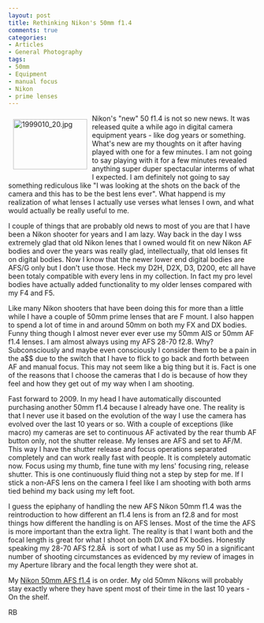 ```yaml
---
layout: post
title: Rethinking Nikon's 50mm f1.4
comments: true
categories:
- Articles
- General Photography
tags:
- 50mm
- Equipment
- manual focus
- Nikon
- prime lenses
---
```

<a rel="lightbox" href="/wp-content/uploads/2009/04/1999010_20.jpg"><img title="1999010_20.jpg" src="/wp-content/uploads/2009/04/.thumbs/.1999010_20.jpg" border="0" alt="1999010_20.jpg" hspace="10" vspace="10" width="150" height="102" align="left" /></a>Nikon's "new" 50 f1.4 is not so new news. It was released quite a while ago in digital camera equipment years - like dog years or something. What's new are my thoughts on it after having played with one for a few minutes. I am not going to say playing with it for a few minutes revealed anything super duper spectacular interms of what I expected. I am definitely not going to say something rediculous like "I was looking at the shots on the back of the camera and this has to be the best lens ever". <!--more-->What happend is my realization of what lenses I actually use verses what lenses I own, and what would actually be really useful to me.

I couple of things that are probably old news to most of you are that I have been a Nikon shooter for years and I am lazy. Way back in the day I wss extremely glad that old Nikon lenes that I owned would fit on new Nikon AF bodies and over the years was really glad, intellectually, that old lenses fit on digital bodies. Now I know that the newer lower end digital bodies are AFS/G only but I don't use those. Heck my D2H, D2X, D3, D200, etc all have been totaly compatible with every lens in my collection. In fact my pro level bodies have actually added functionality to my older lenses compared with my F4 and F5.

Like many Nikon shooters that have been doing this for more than a little while I have a couple of 50mm prime lenses that are F mount. I also happen to spend a lot of time in and around 50mm on both my FX and DX bodies. Funny thing though I almost never ever ever use my 50mm AIS or 50mm AF f1.4 lenses. I am almost always using my AFS 28-70 f2.8. Why? Subconsciously and maybe even consciously I consider them to be a pain in the a$$ due to the switch that I have to flick to go back and forth between AF and manual focus. This may not seem like a big thing but it is. Fact is one of the reasons that I choose the cameras that I do is because of how they feel and how they get out of my way when I am shooting.

Fast forward to 2009. In my head I have automatically discounted purchasing another 50mm f1.4 because I already have one. The reality is that I never use it based on the evolution of the way I use the camera has evolved over the last 10 years or so. With a couple of exceptions (like macro) my cameras are set to continuous AF activated by the rear thumb AF button only, not the shutter release. My lenses are AFS and set to AF/M. This way I have the shutter release and focus operations separated completely and can work really fast with people. It is completely automatic now. Focus using my thumb, fine tune with my lens' focusing ring, release shutter. This is one continuously fluid thing not a step by step for me. If I stick a non-AFS lens on the camera I feel like I am shooting with both arms tied behind my back using my left foot.

I guess the epiphany of handling the new AFS Nikon 50mm f1.4 was the reintroduction to how different an f1.4 lens is from an f2.8 and for most things how different the handling is on AFS lenses. Most of the time the AFS is more important than the extra light. The reality is that I want both and the focal length is great for what I shoot on both DX and FX bodies. Honestly speaking my 28-70 AFS f2.8Â  is sort of what I use as my 50 in a significant number of shooting circumstances as evidenced by my review of images in my Aperture library and the focal length they were shot at.

My <a href="http://www.bhphotovideo.com/c/product/585343-GREY/Nikon_2180_AF_S_Nikkor_50mm_f_1_4G.html/BI/4674/KBID/5184">Nikon 50mm AFS f1.4</a> is on order. My old 50mm Nikons will probably stay exactly where they have spent most of their time in the last 10 years - On the shelf.

RB